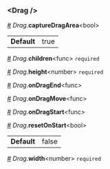 ### &lt;Drag /&gt;


<a name="Drag__captureDragArea" href="#Drag__captureDragArea">#</a> *Drag*.**captureDragArea**&lt;bool&gt;  <table><tr><td><strong>Default</strong></td><td>true</td></td></table>

<a name="Drag__children" href="#Drag__children">#</a> *Drag*.**children**&lt;func&gt; `required` 

<a name="Drag__height" href="#Drag__height">#</a> *Drag*.**height**&lt;number&gt; `required` 

<a name="Drag__onDragEnd" href="#Drag__onDragEnd">#</a> *Drag*.**onDragEnd**&lt;func&gt;  

<a name="Drag__onDragMove" href="#Drag__onDragMove">#</a> *Drag*.**onDragMove**&lt;func&gt;  

<a name="Drag__onDragStart" href="#Drag__onDragStart">#</a> *Drag*.**onDragStart**&lt;func&gt;  

<a name="Drag__resetOnStart" href="#Drag__resetOnStart">#</a> *Drag*.**resetOnStart**&lt;bool&gt;  <table><tr><td><strong>Default</strong></td><td>false</td></td></table>

<a name="Drag__width" href="#Drag__width">#</a> *Drag*.**width**&lt;number&gt; `required` 

